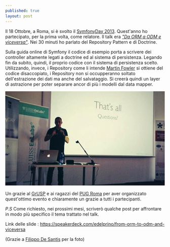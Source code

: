 ```yaml
---
published: true
layout: post
---
```


Il 18 Ottobre, a Roma, si è svolto il [SymfonyDay 2013](http://www.symfonyday.it).
Quest'anno ho partecipato, per la prima volta, come relatore. Il talk era _["Da ORM a ODM e viceversa"](https://speakerdeck.com/edelprino/from-orm-to-odm-and-viceversa)_. Nei 30 minuti ho parlato del Repository Pattern e di Doctrine.

Sulla guida online di Symfony il codice di esempio porta a scrivere dei controller altamente legati a doctrine ed al sistema di persistenza. Legando fin da subito, quindi, il proprio codice con il sistema di persistenza scelto. Utilizzando, invece, i Repository come li intende [Martin Fowler](http://martinfowler.com/eaaCatalog/repository.html) si ottiene del codice disaccopiato, i Repository non si occupperanno soltato dell'estrazione dei dati ma anche del salvataggio. Si creerà quindi un layer di astrazione  per poter separare ancor di più i modelli dal data mapper.

![](/images/edelprino_symfonyday_roma.jpg)

Un grazie al [GrUSP](http://www.grusp.it) e ai ragazzi del [PUG Roma](http://roma.grusp.org) per aver organizzato quest'ottimo evento e chiaramente un grazie a tutti i partecipanti.

_P.S_ Come richiesto, nei prossimi mesi, scriverò qualche post per affrontare in modo più specifico il tema trattato nel talk.

Link delle slide : https://speakerdeck.com/edelprino/from-orm-to-odm-and-viceversa

(Grazie a [Filippo De Santis](https://twitter.com/filippodesantis) per la foto)
